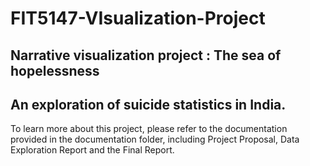 # FIT5147-VIsualization-Project
## Narrative visualization project : The sea of hopelessness

## An exploration of suicide statistics in India.



To learn more about this project, please refer to the documentation provided in the documentation folder, including Project Proposal, Data Exploration Report and the Final Report.
  
